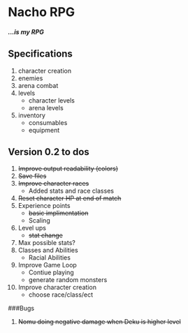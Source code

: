 # Nacho RPG
##### ...is my RPG

## Specifications 
1. character creation
2. enemies
3. arena combat
4. levels
	* character levels 
	* arena levels
5. inventory
	* consumables
	* equipment 

## Version 0.2 to dos

1. ~~Improve output readability (colors)~~
2. ~~Save files~~
3. ~~Improve character races~~
	* Added stats and race classes
4. ~~Reset character HP at end of match~~
5. Experience points
	* ~~basic implimentation~~ 
	* Scaling
6. Level ups
	* ~~stat change~~
7. Max possible stats?
8. Classes and Abilities
	* Racial Abilities
9. Improve Game Loop
	* Contiue playing
	* generate random monsters
10. Improve character creation
	* choose race/class/ect

###Bugs

1. ~~Nomu doing negative damage when Deku is higher level~~